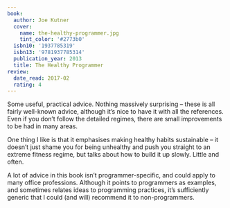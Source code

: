 ```yaml
---
book:
  author: Joe Kutner
  cover:
    name: the-healthy-programmer.jpg
    tint_color: '#2773b0'
  isbn10: '1937785319'
  isbn13: '9781937785314'
  publication_year: 2013
  title: The Healthy Programmer
review:
  date_read: 2017-02
  rating: 4
---
```


Some useful, practical advice. Nothing massively surprising – these is all fairly well-known advice, although it’s nice to have it with all the references. Even if you don’t follow the detailed regimes, there are small improvements to be had in many areas.

One thing I like is that it emphasises making healthy habits sustainable – it doesn’t just shame you for being unhealthy and push you straight to an extreme fitness regime, but talks about how to build it up slowly. Little and often.

A lot of advice in this book isn’t programmer-specific, and could apply to many office professions. Although it points to programmers as examples, and sometimes relates ideas to programming practices, it’s sufficiently generic that I could (and will) recommend it to non-programmers.